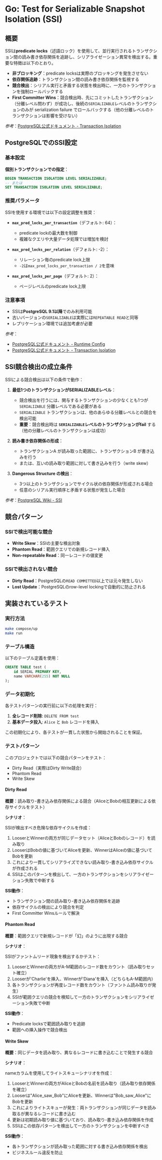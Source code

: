 # Go: Test for Serializable Snapshot Isolation (SSI)

## 概要

SSIは**predicate locks**（述語ロック）を使用して、並行実行されるトランザクション間の読み書き依存関係を追跡し、シリアライゼーション異常を検出する。重要な特徴は以下のとおり。

- **非ブロッキング**：predicate locksは実際のブロッキングを発生させない
- **依存関係追跡**：トランザクション間の読み書き依存関係を監視する
- **競合検出**：シリアル実行と矛盾する状態を検出時に、一方のトランザクションを強制ロールバックする
- **First Committer Wins**：競合検出時、先にコミットしたトランザクション（分離レベル問わず）が成功し、後続の`SERIALIZABLE`レベルのトランザクションのみが serialization failure でロールバックする（他の分離レベルのトランザクションは影響を受けない）

*参考*：[PostgreSQL公式ドキュメント - Transaction Isolation](https://www.postgresql.org/docs/current/transaction-iso.html#XACT-SERIALIZABLE)

## PostgreSQLでのSSI設定

### 基本設定

**個別トランザクションでの指定**：

   ```sql
   BEGIN TRANSACTION ISOLATION LEVEL SERIALIZABLE;
   -- または
   SET TRANSACTION ISOLATION LEVEL SERIALIZABLE;
   ```

### 推奨パラメータ

SSIを使用する環境では以下の設定調整を推奨：

- **`max_pred_locks_per_transaction`**（デフォルト: 64）：
  - predicate lockの最大数を制御
  - 複雑なクエリや大量データ処理では増加を検討

- **`max_pred_locks_per_relation`**（デフォルト: -2）：
  - リレーション毎のpredicate lock上限
  - `-2`は`max_pred_locks_per_transaction / 2`を意味

- **`max_pred_locks_per_page`**（デフォルト: 2）：
  - ページレベルのpredicate lock上限

### 注意事項

- SSIは**PostgreSQL 9.1以降**でのみ利用可能
- 古いバージョンの`SERIALIZABLE`は実際には`REPEATABLE READ`と同等
- レプリケーション環境では追加考慮が必要

*参考*：

- [PostgreSQL公式ドキュメント - Runtime Config](https://www.postgresql.org/docs/current/runtime-config-locks.html#RUNTIME-CONFIG-LOCKS-PREDICATE)
- [PostgreSQL公式ドキュメント - Transaction Isolation](https://www.postgresql.org/docs/current/transaction-iso.html#XACT-SERIALIZABLE)

## SSI競合検出の成立条件

SSIによる競合検出は以下の条件で動作：

1. **最低1つのトランザクションがSERIALIZABLEレベル**：
   - 競合検出を行うには、関与するトランザクションの少なくとも1つが `SERIALIZABLE` 分離レベルである必要がある
   - `SERIALIZABLE` トランザクションは、他のあらゆる分離レベルとの競合を検出可能
   - **重要**：競合検出時は **`SERIALIZABLE`レベルのトランザクションがfail** する（他の分離レベルのトランザクションは成功）

2. **読み書き依存関係の形成**：
   - トランザクションA が読み取った範囲に、トランザクションB が書き込みを行う
   - または、互いの読み取り範囲に対して書き込みを行う（write skew）

3. **Dangerous Structure の検出**：
   - 3つ以上のトランザクションでサイクル状の依存関係が形成される場合
   - 任意のシリアル実行順序と矛盾する状態が発生した場合

*参考*：[PostgreSQL Wiki - SSI](https://wiki.postgresql.org/wiki/SSI)

## 競合パターン

### SSIで検出可能な競合

- **Write Skew**：SSIの主要な検出対象
- **Phantom Read**：範囲クエリでの新規レコード挿入
- **Non-repeatable Read**：同一レコードの値変更

### SSIで検出されない競合

- **Dirty Read**：PostgreSQLの`READ COMMITTED`以上では元々発生しない
- **Lost Update**：PostgreSQLのrow-level lockingで自動的に防止される

## 実装されているテスト

### 実行方法

```bash
make compose/up
make run
```

### テーブル構造

以下のテーブル定義を使用：

```sql
CREATE TABLE test (
    id SERIAL PRIMARY KEY,
    name VARCHAR(255) NOT NULL
);
```

### データ初期化

各テストパターンの実行前に以下の処理を実行：

1. **全レコード削除**: `DELETE FROM test`
2. **基本データ投入**: `Alice` と `Bob` レコードを挿入

この初期化により、各テストが一貫した状態から開始されることを保証。

### テストパターン

このプロジェクトでは以下の競合パターンをテスト：

- Dirty Read（実際はDirty Write競合）
- Phantom Read
- Write Skew

#### Dirty Read

**概要**：読み取り-書き込み依存関係による競合（AliceとBobの相互更新による依存サイクルをテスト）

**シナリオ**：

SSIが検出すべき危険な依存サイクルを作成：

1. LooserとWinnerの両方が同じデータセット（AliceとBobのレコード）を読み取り
2. LooserはBobの値に基づいてAliceを更新、WinnerはAliceの値に基づいてBobを更新
3. これにより一貫してシリアライズできない読み取り-書き込み依存サイクルが作成される
4. SSIはこのパターンを検出して、一方のトランザクションをシリアライゼーション失敗で中断する

**SSI動作**：

- トランザクション間の読み取り-書き込み依存関係を追跡
- 依存サイクルの検出により競合を判定
- First Committer Winsルールで解決

#### Phantom Read

**概要**：範囲クエリで新規レコードが「幻」のように出現する競合

**シナリオ**：

SSIがファントムリード現象を検出するかテスト：

1. LooserとWinnerの両方がA-M範囲のレコード数をカウント（読み取りセット確立）
2. Looserが'Charlie'を挿入、Winnerが'Diana'を挿入（どちらもA-M範囲内）
3. 各トランザクションが再度レコード数をカウント（ファントム読み取りが発生）
4. SSIが範囲クエリの競合を検知して一方のトランザクションをシリアライゼーション失敗で中断

**SSI動作**：

- Predicate locksで範囲読み取りを追跡
- 範囲への挿入操作で競合検出

#### Write Skew

**概要**：同じデータを読み取り、異なるレコードに書き込むことで発生する競合

**シナリオ**：

nameカラムを使用してライトスキューシナリオを作成：

1. LooserとWinnerの両方がAliceとBobの名前を読み取り（読み取り依存関係を確立）
2. Looserは"Alice_saw_Bob"にAliceを更新、Winnerは"Bob_saw_Alice"にBobを更新
3. これによりライトスキューが発生：両トランザクションが同じデータを読み取るが異なるレコードに書き込む
4. 更新は初期読み取り値に基づいており、読み取り-書き込み依存関係を作成
5. SSIはこの依存パターンを検出して一方のトランザクションを中断すべき

**SSI動作**：

- 各トランザクションが読み取った範囲に対する書き込み依存関係を検出
- ビジネスルール違反を防止
